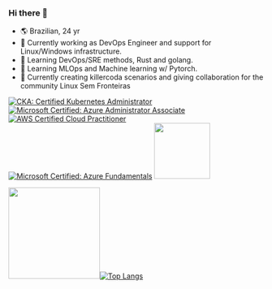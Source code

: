 ### Hi there 👋

- :earth_americas: Brazilian, 24 yr
- 🔭 Currently working as DevOps Engineer and support for Linux/Windows infrastructure.
- 🌱 Learning DevOps/SRE methods, Rust and golang.
- 🤖 Learning MLOps and Machine learning w/ Pytorch.
- 👯 Currently creating killercoda scenarios and giving collaboration for the community Linux Sem Fronteiras


[![CKA: Certified Kubernetes Administrator](https://images.credly.com/size/110x110/images/8b8ed108-e77d-4396-ac59-2504583b9d54/cka_from_cncfsite__281_29.png)](http://www.credly.com/badges/694010a5-97a4-4d9a-ad30-e7814a55213f "CKA: Certified Kubernetes Administrator")
[![Microsoft Certified: Azure Administrator Associate](https://images.credly.com/size/110x110/images/336eebfc-0ac3-4553-9a67-b402f491f185/azure-administrator-associate-600x600.png)](http://www.credly.com/badges/011ae5f9-27c6-41a7-a57b-77ee5c09b968 "Microsoft Certified: Azure Administrator Associate")
[![AWS Certified Cloud Practitioner](https://images.credly.com/size/110x110/images/68468004-5a85-4f3b-bc58-590773979486/AWS-CloudPractitioner-2020.png)](http://www.credly.com/badges/965af100-3d44-4d9a-900d-d167c6977afd "AWS Certified Cloud Practitioner")
[![Microsoft Certified: Azure Fundamentals](https://images.credly.com/size/110x110/images/6a254dad-77e5-4e71-8049-94e5c7a15981/azure-fundamentals-600x600.png)](http://www.credly.com/badges/5bac927a-155e-43dc-be5c-5783f922abd4 "Microsoft Certified: Azure Fundamentals")
<img src="https://images.credly.com/size/340x340/images/423a56f8-2f41-4fe3-8e51-1b99f97d40ec/LPI_LPIC2.png" width="110" height="110" />


<img height="180em" src="https://github-readme-stats.vercel.app/api?username=DaviAraujoCC&show_icons=true&hide_border=true&&count_private=true&include_all_commits=true" />[![Top Langs](https://github-readme-stats.vercel.app/api/top-langs/?username=DaviAraujoCC&layout=compact)](https://github.com/anuraghazra/github-readme-stats)



